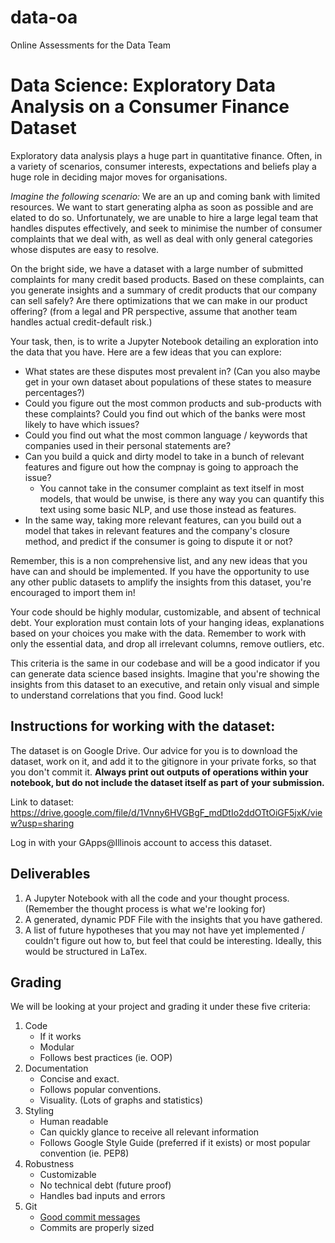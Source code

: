 # data-oa
Online Assessments for the Data Team

# Data Science: Exploratory Data Analysis on a Consumer Finance Dataset

Exploratory data analysis plays a huge part in quantitative finance. Often, in a variety of scenarios, consumer interests, expectations and beliefs play a huge role in deciding major moves for organisations.

_Imagine the following scenario:_ We are an up and coming bank with limited resources. We want to start generating alpha as soon as possible and are elated to do so. Unfortunately, we are unable to hire a large legal team that handles disputes effectively, and seek to minimise the number of consumer complaints that we deal with, as well as deal with only general categories whose disputes are easy to resolve.

On the bright side, we have a dataset with a large number of submitted complaints for many credit based products. Based on these complaints, can you generate insights and a summary of credit products that our company can sell safely? Are there optimizations that we can make in our product offering? (from a legal and PR perspective, assume that another team handles actual credit-default risk.)

Your task, then, is to write a Jupyter Notebook detailing an exploration into the data that you have. Here are a few ideas that you can explore: 

- What states are these disputes most prevalent in? (Can you also maybe get in your own dataset about populations of these states to measure percentages?)
- Could you figure out the most common products and sub-products with these complaints? Could you find out which of the banks were most likely to have which issues?
- Could you find out what the most common language / keywords that companies used in their personal statements are? 
- Can you build a quick and dirty model to take in a bunch of relevant features and figure out how the compnay is going to approach the issue?
   - You cannot take in the consumer complaint as text itself in most models, that would be unwise, is there any way you can quantify this text using some basic NLP, and use those instead as features.
- In the same way, taking more relevant features, can you build out a model that takes in relevant features and the company's closure method, and predict if the consumer is going to dispute it or not?

Remember, this is a non comprehensive list, and any new ideas that you have can and should be implemented. If you have the opportunity to use any other public datasets to amplify the insights from this dataset, you're encouraged to import them in!

Your code should be highly modular, customizable, and absent of technical debt. Your exploration must contain lots of your hanging ideas, explanations based on your choices you make with the data. Remember to work with only the essential data, and drop all irrelevant columns, remove outliers, etc.

This criteria is the same in our codebase and will be a good indicator if you can generate data science based insights. Imagine that you're showing the insights from this dataset to an executive, and retain only visual and simple to understand correlations that you find. Good luck!

## Instructions for working with the dataset:

The dataset is on Google Drive. Our advice for you is to download the dataset, work on it, and add it to the gitignore in your private forks, so that you don't commit it. **Always print out outputs of operations within your notebook, but do not include the dataset itself as part of your submission.**

Link to dataset: https://drive.google.com/file/d/1Vnny6HVGBgF_mdDtIo2ddOTtOiGF5jxK/view?usp=sharing

Log in with your GApps@Illinois account to access this dataset.

## **Deliverables**
1. A Jupyter Notebook with all the code and your thought process. (Remember the thought process is what we're looking for)
2. A generated, dynamic PDF File with the insights that you have gathered.
3. A list of future hypotheses that you may not have yet implemented / couldn't figure out how to, but feel that could be interesting. Ideally, this would be structured in LaTex.

## **Grading**
We will be looking at your project and grading it under these five criteria:
1. Code
   - If it works
   - Modular
   - Follows best practices (ie. OOP)
2. Documentation
   - Concise and exact.
   - Follows popular conventions.
   - Visuality. (Lots of graphs and statistics)
3. Styling
   - Human readable
   - Can quickly glance to receive all relevant information
   - Follows Google Style Guide (preferred if it exists) or most popular convention (ie. PEP8)
4. Robustness
   - Customizable
   - No technical debt (future proof)
   - Handles bad inputs and errors
5. Git
   - [Good commit messages](https://cbea.ms/git-commit/#seven-rules)
   - Commits are properly sized

